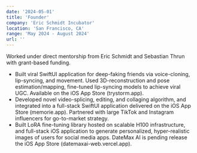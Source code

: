 ```yaml
---
date: '2024-05-01'
title: 'Founder'
company: 'Eric Schmidt Incubator'
location: 'San Francisco, CA'
range: 'May 2024 - August 2024'
url: ''
---
```


Worked under direct mentorship from Eric Schmidt and Sebastian Thrun with grant-based funding.
- Built viral SwiftUI application for deep-faking friends via voice-cloning, lip-syncing, and movement. Used 3D-reconstruction and pose estimation/mapping, fine-tuned lip-syncing models to achieve viral UGC. Available on the iOS App Store (trystorm.app).
- Developed novel video-splicing, editing, and collaging algorithm, and integrated into a full-stack SwiftUI application delivered on the iOS App Store (memorie.app). Partnered with large TikTok and Instagram influencers for go-to-market strategy.
- Built LoRA fine-tuning library hosted on scalable H100 infrastructure, and full-stack iOS application to generate personalized, hyper-realistic images of users for social media apps. DateMax AI is pending release the iOS App Store (datemaxai-web.vercel.app).